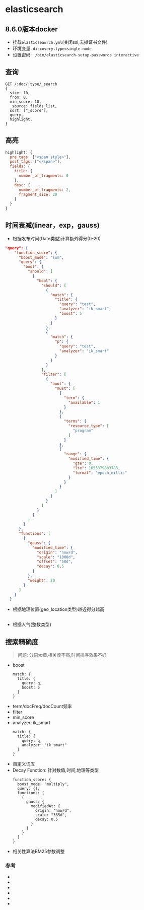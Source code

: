 # elasticsearch

## 8.6.0版本docker
- 挂载`elasticseawrch.yml`(关闭ssl,去掉证书文件)
- 环境变量: `discovery.type=single-node`
- 设置密码: `./bin/elasticsearch-setup-passwords interactive`

## 查询
```
GET /:doc/:type/_search
{
  size: 10,
  from: 0,
  min_score: 10,
  _source: fields_list,
  sort: ["_score"],
  query,
  highlight,
}
```
## 高亮
```js
highlight: {
  pre_tags: ["<span style>"],
  post_tags: ["</span>"],
  fields: {
    title: {
      number_of_fragments: 0
    },
    desc: {
      number_of_fragments: 2,
      fragment_size: 20
    }
  }
}
```

## 时间衰减(linear，exp，gauss)
- 根据发布时间(Date类型)计算额外得分(0-20)
```json
"query": {
    "function_score": {
      "boost_mode": "sum",
      "query": {
        "bool": {
          "should": [
            {
              "bool": {
                "should": [
                  {
                    "match": {
                      "title": {
                        "query": "test",
                        "analyzer": "ik_smart",
                        "boost": 5
                      }
                    }
                  },
                  {
                    "match": {
                      "p": {
                        "query": "test",
                        "analyzer": "ik_smart"
                      }
                    }
                  }
                ],
                "filter": [
                  {
                    "bool": {
                      "must": [
                        {
                          "term": {
                            "available": 1
                          }
                        },
                        {
                          "terms": {
                            "resource_type": [
                              "program"
                            ]
                          }
                        },
                        {
                          "range": {
                            "modified_time": {
                              "gte": 0,
                              "lte": 1653379883783,
                              "format": "epoch_millis"
                            }
                          }
                        }
                      ]
                    }
                  }
                ]
              }
            }
          ]
        }
      },
      "functions": [
        {
          "gauss": {
            "modified_time": {
              "origin": "now/d",
              "scale": "1000d",
              "offset": "50d",
              "decay": 0.5
            }
          },
          "weight": 20
        }
      ]
    }
  }
```
- 根据地理位置(geo_location类型)越近得分越高
```
```
- 根据人气(整数类型)

## 搜索精确度
> 问题: 分词太细,相关度不高,时间排序效果不好
- boost
  ```
  match: {
    title: {
      query: q,
      boost: 5
    }
  }
  ```
- term/docFreq/docCount频率
- filter
- min_score
- analyzer: ik_smart
  ```
  match: {
    title: {
      query: q,
      analyzer: "ik_smart"
    }
  }
  ```
- 自定义词库
- Decay Function: 针对数值,时间,地理等类型
  ```
  function_score: {
    boost_mode: "multiply",
    query: {},
    functions: [
      {
        gauss: {
          modifiedAt: {
            origin: "now/d",
            scale: "365d",
            decay: 0.5
          }
        }
      }
    ]
  }
  ```
- 相关性算法BM25参数调整


### 参考
- [](https://segmentfault.com/a/1190000023351535)
- [](https://zhuanlan.zhihu.com/p/104631505)
- [](https://cloud.tencent.com/developer/article/1876186)
- [](https://toutiao.io/posts/o4s9sc/preview)
- [](https://www.programminghunter.com/article/21741254698/)
- 